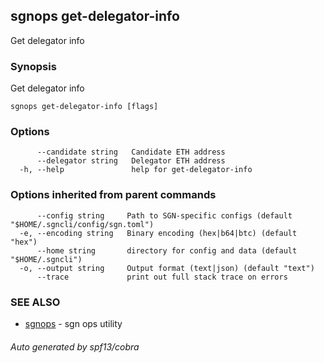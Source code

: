 ## sgnops get-delegator-info

Get delegator info

### Synopsis

Get delegator info

```
sgnops get-delegator-info [flags]
```

### Options

```
      --candidate string   Candidate ETH address
      --delegator string   Delegator ETH address
  -h, --help               help for get-delegator-info
```

### Options inherited from parent commands

```
      --config string     Path to SGN-specific configs (default "$HOME/.sgncli/config/sgn.toml")
  -e, --encoding string   Binary encoding (hex|b64|btc) (default "hex")
      --home string       directory for config and data (default "$HOME/.sgncli")
  -o, --output string     Output format (text|json) (default "text")
      --trace             print out full stack trace on errors
```

### SEE ALSO

* [sgnops](sgnops.md)	 - sgn ops utility

###### Auto generated by spf13/cobra
